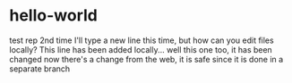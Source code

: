 # hello-world
test rep 2nd time
I'll type a new line this time, but how can you edit files locally?
This line has been added locally...
well this one too, it has been changed
now there's a change from the web, it is safe since it is done in a separate branch